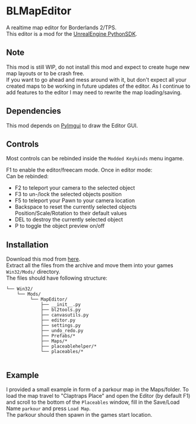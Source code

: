 # BLMapEditor
A realtime map editor for Borderlands 2/TPS.  
This editor is a mod for the [UnrealEngine PythonSDK](https://github.com/bl-sdk/PythonSDK).

## Note
This mod is still WIP, do not install this mod and expect to create huge new map layouts or to be crash free.  
If you want to go ahead and mess around with it, but don't expect all your created maps to be working in future updates 
of the editor. As I continue to add features to the editor I may need to rewrite the map loading/saving.  

## Dependencies
This mod depends on [PyImgui](https://bl-sdk.github.io/mods/PyImgui/) to draw the Editor GUI.  

## Controls
Most controls can be rebinded inside the `Modded Keybinds` menu ingame.

F1 to enable the editor/freecam mode. 
Once in editor mode:  
Can be rebinded:
 - F2 to teleport your camera to the selected object
 - F3 to un-/lock the selected objects position
 - F5 to teleport your Pawn to your camera location 
 - Backspace to reset the currently selected objects Position/Scale/Rotation to their default values
 - DEL to destroy the currently selected object
 - P to toggle the object preview on/off

  
## Installation
Download this mod from [here](https://github.com/juso40/BLMapEditor/archive/master.zip).   
Extract all the files from the archive and move them into your games `Win32/Mods/` directory.  
The files should have following structure:
```
└── Win32/
    └── Mods/
         └── MapEditor/
             ├── __init__.py
             ├── bl2tools.py
             ├── canvasutils.py
             ├── editor.py
             ├── settings.py
             ├── undo_redo.py
             ├── Prefabs/*
             ├── Maps/*
             ├── placeablehelper/*
             └── placeables/*
               
```

## Example
I provided a small example in form of a parkour map in the Maps/folder. To load the map travel to "Claptraps Place" and 
open the Editor (by default F1) and scroll to the bottom of the ``Placeables`` window, fill in the Save/Load Name ``parkour`` 
and press ``Load Map``.  
The parkour should then spawn in the games start location.